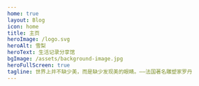 ```yaml
---
home: true
layout: Blog
icon: home
title: 主页
heroImage: /logo.svg
heroAlt: 雪梨
heroText: 生活记录分享馆
bgImage: /assets/background-image.jpg
heroFullScreen: true
tagline: 世界上并不缺少美，而是缺少发现美的眼睛。——法国著名雕塑家罗丹
---
```

